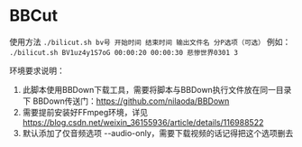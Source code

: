 # BBCut
使用方法
`./bilicut.sh bv号 开始时间 结束时间 输出文件名 分P选项（可选）`
例如：
`./bilicut.sh BV1uz4y1S7oG 00:00:20 00:00:30 悲惨世界0301 3`

环境要求说明：

1. 此脚本使用BBDown下载工具，需要将脚本与BBDown执行文件放在同一目录下
   BBDown传送门：https://github.com/nilaoda/BBDown
2. 需要提前安装好FFmpeg环境，详见 https://blog.csdn.net/weixin_36155936/article/details/116988522
3. 默认添加了仅音频选项  --audio-only，需要下载视频的话记得把这个选项删去

